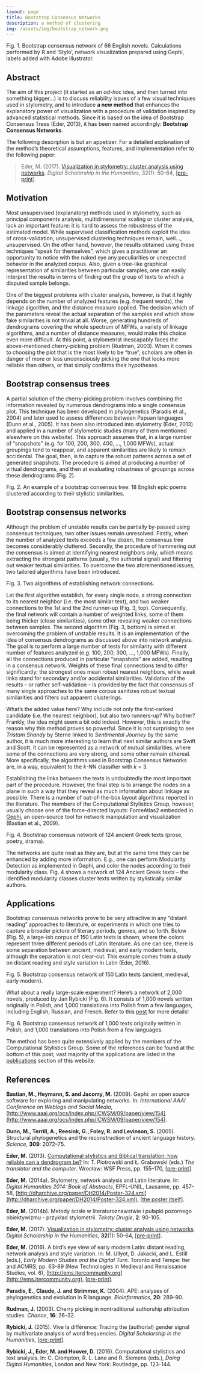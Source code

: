 ```yaml
---
layout: page
title: Bootstrap Consensus Networks
description: a method of clustering
img: /assets/img/bootstrap_network.png
---
```




<div>
    <img class="col three left" src="{{ site.baseurl }}/assets/img/66_English_novels_network.png" alt="" title="Bootstrap consensus network of 66 English novels"/>
</div>
<div class="col three caption">
    Fig. 1. Bootstrap consensus network of 66 English novels. Calculations performed by R and ‘Stylo’, network visualization prepared using Gephi, labels added with Adobe Illustrator.
</div>


## Abstract

The aim of this project (it started as an _ad-hoc_ idea, and then turned into something bigger...) is to discuss reliability issues of a few visual techniques used in stylometry, and to introduce **a new method** that enhances the explanatory power of visualization with a procedure of validation inspired by advanced statistical methods. Since it is based on the idea of Bootstrap Consensus Trees (Eder, 2013), it has been named accordingly: **Bootstrap Consensus Networks**.

The following description is but an appetizer. For a detailed explanation of the method’s theoretical assumptions, features, and implementation refer to the following paper:

> Eder, M. (2017). [Visualization in stylometry: cluster analysis using networks](http://dsh.oxfordjournals.org/content/early/2015/12/02/llc.fqv061). _Digital Scholarship in the Humanities_, 32(1): 50-64, [[pre-print](https://github.com/computationalstylistics/preprints/blob/master/m-eder_visualization_in_stylometry.pdf)].



## Motivation

Most unsupervised (explanatory) methods used in stylometry, such as principal components analysis, multidimensional scaling or cluster analysis, lack an important feature: it is hard to assess the robustness of the estimated model. While supervised classification methods exploit the idea of cross-validation, unsupervised clustering techniques remain, well..., unsupervised. On the other hand, however, the results obtained using these techniques “speak for themselves”, which gives a practitioner an opportunity to notice with the naked eye any peculiarities or unexpected behavior in the analyzed corpus. Also, given a tree-like graphical representation of similarities between particular samples, one can easily interpret the results in terms of finding out the group of texts to which a disputed sample belongs.

One of the biggest problems with cluster analysis, however, is that it highly depends on the number of analyzed features (e.g. frequent words), the linkage algorithm, and the distance measure applied. The decision which of the parameters reveal the actual separation of the samples and which show fake similarities is not trivial at all. Worse, generating hundreds of dendrograms covering the whole spectrum of MFWs, a variety of linkage algorithms, and a number of distance measures, would make this choice even more difficult. At this point, a stylometrist inescapably faces the above-mentioned cherry-picking problem (Rudman, 2003). When it comes to choosing the plot that is the most likely to be “true”, scholars are often in danger of more or less unconsciously picking the one that looks more reliable than others, or that simply confirms their hypotheses.



## Bootstrap consensus trees

A partial solution of the cherry-picking problem involves combining the information revealed by numerous dendrograms into a single consensus plot. This technique has been developed in phylogenetics (Paradis et al., 2004) and later used to assess differences between Papuan languages (Dunn et al., 2005). It has been also introduced into stylometry (Eder, 2013) and applied in a number of stylometric studies (many of them mentioned elsewhere on this website). This approach assumes that, in a large number of “snapshots” (e.g. for 100, 200, 300, 400, …, 1,000 MFWs), actual groupings tend to reappear, and apparent similarities are likely to remain accidental. The goal, then, is to capture the robust patterns across a set of generated snapshots. The procedure is aimed at producing a number of virtual dendrograms, and then at evaluating robustness of groupings across these dendrograms (Fig. 2). 

<div>
    <img class="col two left" src="{{ site.baseurl }}/assets/img/English_poetry.png" alt="" title="An example of a bootstrap consensus tree"/>
</div>
<div class="col two caption">
    Fig. 2. An example of a bootstrap consensus tree: 18 English epic poems clustered according to their stylistic similarities.
</div>


## Bootstrap consensus networks

Although the problem of unstable results can be partially by-passed using consensus techniques, two other issues remain unresolved. Firstly, when the number of analyzed texts exceeds a few dozen, the consensus tree becomes considerably cluttered. Secondly, the procedure of hammering out the consensus is aimed at identifying nearest neighbors only, which means extracting the strongest patterns (usually, the authorial signal) and filtering out weaker textual similarities. To overcome the two aforementioned issues, two tailored algorithms have been introduced.

<div>
    <img class="col three left" src="{{ site.baseurl }}/assets/img/diagram_1.png" alt="" title="Two algorithms of establishing network connections"/>
</div>
<div class="col three caption">
    Fig. 3. Two algorithms of establishing network connections.
</div>

Let the first algorithm establish, for every single node, a strong connection to its nearest neighbor (i.e. the most similar text), and two weaker connections to the 1st and the 2nd runner-up (Fig. 3, top). Consequently, the final network will contain a number of weighted links, some of them being thicker (close similarities), some other revealing weaker connections between samples. The second algorithm (Fig. 3, bottom) is aimed at overcoming the problem of unstable results. It is an implementation of the idea of consensus dendrograms as discussed above into network analysis. The goal is to perform a large number of tests for similarity with different number of features analyzed (e.g. 100, 200, 300, ..., 1,000 MFWs). Finally, all the connections produced in particular “snapshots” are added, resulting in a consensus network. Weights of these final connections tend to differ significantly: the strongest ones mean robust nearest neighbors, while weak links stand for secondary and/or accidental similarities. Validation of the results – or rather self-validation – is provided by the fact that consensus of many single approaches to the same corpus sanitizes robust textual similarities and filters out apparent clusterings.

What’s the added value here? Why include not only the first-ranked candidate (i.e. the nearest neighbor), but also two runners-up? Why bother? Frankly, the idea might seem a bit odd indeed. However, this is exactly the reason why this method proves so powerful. Since it is not surprising to see _Tristam Shandy_ by Sterne linked to _Sentimental Journey_ by the same author, it is much more interesting to learn that next similar authors are Swift and Scott. It can be represented as a network of mutual similarities, where some of the connections are very strong, and some other remain ethereal. More specifically, the algorithms used in Bootstrap Consensus Networks are, in a way, equivalent to the _k_-NN classifier with _k_ = 3.

Establishing the links between the texts is undoubtedly the most important part of the procedure. However, the final step is to arrange the nodes on a plane in such a way that they reveal as much information about linkage as possible. There is a number of out-of-the-box layout algorithms reported in the literature. The members of the Computational Stylistics Group, however, usually choose one of the force-directed layouts: ForceAtlas2 embedded in [Gephi](https://gephi.org/), an open-source tool for network manipulation and visualization (Bastian et al., 2009).



<div>
    <img class="col three left" src="{{ site.baseurl }}/assets/img/124_Greek_texts.png" alt="" title="Bootstrap consensus network of 124 ancient Greek texts"/>
</div>
<div class="col three caption">
    Fig. 4. Bootstrap consensus network of 124 ancient Greek texts (prose, poetry, drama).
</div>


The networks are quite neat as they are, but at the same time they can be enhanced by adding more information. E.g., one can perform Modularity Detection as implemented in Gephi, and color the nodes according to their modularity class. Fig. 4 shows a network of 124 Ancient Greek texts – the identified modularity classes cluster texts written by stylistically similar authors.



## Applications 

Bootstrap consensus networks prove to be very attractive in any “distant reading” approaches to literature, or experiments in which one tries to capture a broader picture of literary periods, genres, and so forth. Below (Fig. 5), a large-ish corpus of 150 Latin texts is shown, where the colors represent three different periods of Latin literature. As one can see, there is some separation between ancient, medieval, and early modern texts, although the separation is not clear-cut. This example comes from a study on distant reading and style variation in Latin (Eder, 2016).

<div>
    <img class="col three left" src="{{ site.baseurl }}/assets/img/latin_network.jpg" alt="" title="Bootstrap consensus network of 150 Latin texts"/>
</div>
<div class="col three caption">
    Fig. 5. Bootstrap consensus network of 150 Latin texts (ancient, medieval, early modern).
</div>

What about a really large-scale experiment? Here’s a network of 2,000 novels, produced by Jan Rybicki (Fig. 6). It consists of 1,000 novels written originally in Polish, and 1,000 translations into Polish from a few languages, including English, Russian, and French. Refer to this [post](https://sites.google.com/site/computationalstylistics/projects/translationese) for more details!

<div>
    <img class="col three left" src="{{ site.baseurl }}/assets/img/network_translationese.png" alt="" title="Bootstrap consensus network of 2,000 texts in Polish"/>
</div>
<div class="col three caption">
    Fig. 6. Bootstrap consensus network of 1,000 texts originally written in Polish, and 1,000 translations into Polish from a few languages.
</div>


The method has been quite extensively applied by the members of the Computational Stylistics Group. Some of the references can be found at the bottom of this post; vast majority of the applications are listed in the [publications](https://computationalstylistics.github.io/publications/) section of this website.




## References

**Bastian, M., Heymann, S. and Jacomy, M.** (2009). Gephi: an open source software for exploring and manipulating networks. In: _International AAAI Conference on Weblogs and Social Media_, [http://www.aaai.org/ocs/index.php/ICWSM/09/paper/view/154](http://www.aaai.org/ocs/index.php/ICWSM/09/paper/view/154).

**Dunn, M., Terrill, A., Reesink, G., Foley, R. and Levinson, S.** (2005). Structural phylogenetics and the reconstruction of ancient language history. _Science_, **309**: 2072–75.

**Eder, M.** (2013). [Computational stylistics and Biblical translation: how reliable can a dendrogram be?](http://www.wsf.edu.pl/upload_module/wysiwyg/Wydawnictwo%20WSF/The%20Translator%20and%20the%20Computer_Piotrowski_Grabowski.pdf) In: T. Piotrowski and Ł. Grabowski (eds.) _The translator and the computer_. Wrocław: WSF Press, pp. 155–170, [[pre-print](https://github.com/computationalstylistics/preprints/blob/master/Eder_Reliability_issues_11122012.pdf)].

**Eder, M.** (2014a). Stylometry, network analysis and Latin literature. In: _Digital Humanities 2014: Book of Abstracts_, EPFL-UNIL, Lausanne, pp. 457-58, [http://dharchive.org/paper/DH2014/Poster-324.xml](http://dharchive.org/paper/DH2014/Poster-324.xml), [[the poster itself](https://github.com/computationalstylistics/preprints/blob/master/m-eder_poster_DH2014.pdf)].

**Eder, M.** (2014b). Metody ścisłe w literaturoznawstwie i pułapki pozornego obiektywizmu - przykład stylometrii. _Teksty Drugie_, **2**: 90-105.

**Eder, M.** (2017). [Visualization in stylometry: cluster analysis using networks](http://dsh.oxfordjournals.org/content/early/2015/12/02/llc.fqv061). _Digital Scholarship in the Humanities_, **32**(1): 50-64, [[pre-print](https://github.com/computationalstylistics/preprints/blob/master/m-eder_visualization_in_stylometry.pdf)].

**Eder, M.** (2016). A bird’s eye view of early modern Latin: distant reading, network analysis and style variation. In: M. Ullyot, D. Jakacki, and L. Estill (eds.), _Early Modern Studies and the Digital Turn_. Toronto and Tempe: Iter and ACMRS, pp. 63-89 (New Technologies in Medieval and Renaissance Studies, vol. 6), [http://ems.itercommunity.org](http://ems.itercommunity.org), [[pre-print](https://github.com/computationalstylistics/preprints/blob/master/Early_modern_latin_PRE-PRINT.pdf)].

**Paradis, E., Claude, J. and Strimmer, K.** (2004). APE: analyses of phylogenetics and evolution in R language. _Bioinformatics_, **20**: 289–90.

**Rudman, J.** (2003). Cherry picking in nontraditional authorship attribution studies. _Chance_, **16**: 26–32.

**Rybicki, J.** (2015). Vive la différence: Tracing the (authorial) gender signal by multivariate analysis of word frequencies. _Digital Scholarship in the Humanities_, [[pre-print](https://github.com/computationalstylistics/preprints/blob/master/Rybicki%20Difference%20preprint.pdf)].

**Rybicki, J., Eder, M. and Hoover, D.** (2016). Computational stylistics and text analysis. In: C. Crompton, R. L. Lane and R. Siemens (eds.), _Doing Digital Humanities_, London and New York: Routledge, pp. 123-144.


